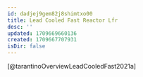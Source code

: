 ```yaml
---
id: dadjej9gem82j8shimtxo00
title: Lead Cooled Fast Reactor Lfr
desc: ''
updated: 1709669660136
created: 1709667707931
isDir: false
---
```

[@tarantinoOverviewLeadCooledFast2021a]
